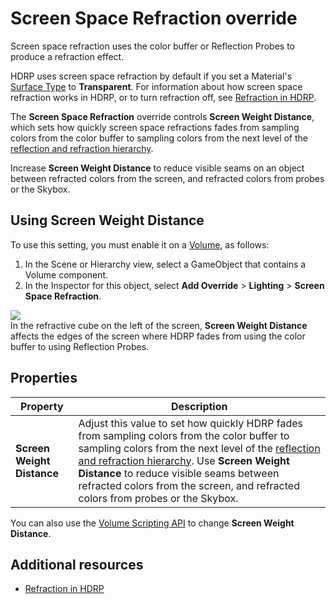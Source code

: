 # Screen Space Refraction override

Screen space refraction uses the color buffer or Reflection Probes to produce a refraction effect.

HDRP uses screen space refraction by default if you set a Material's [Surface Type](Surface-Type.md) to **Transparent**. For information about how screen space refraction works in HDRP, or to turn refraction off, see [Refraction in HDRP](Refraction-in-HDRP.md).

The **Screen Space Refraction** override controls **Screen Weight Distance**, which sets how quickly screen space refractions fades from sampling colors from the color buffer to sampling colors from the next level of the [reflection and refraction hierarchy](reflection-refraction-hierarchy.md).

Increase **Screen Weight Distance** to reduce visible seams on an object between refracted colors from the screen, and refracted colors from probes or the Skybox.

## Using Screen Weight Distance

To use this setting, you must enable it on a [Volume](Volumes.md), as follows:

1. In the Scene or Hierarchy view, select a GameObject that contains a Volume component.
2. In the Inspector for this object, select **Add Override** > **Lighting** > **Screen Space Refraction**.

![](Images/screen-weight-distance.png)<br/>
In the refractive cube on the left of the screen, **Screen Weight Distance** affects the edges of the screen where HDRP fades from using the color buffer to using Reflection Probes.

## Properties

| **Property**                  | **Description**                                              |
| ----------------------------- | ------------------------------------------------------------ |
| **Screen Weight Distance** |   Adjust this value to set how quickly HDRP fades from sampling colors from the color buffer to sampling colors from the next level of the [reflection and refraction hierarchy](reflection-refraction-hierarchy.md). Use **Screen Weight Distance** to reduce visible seams between refracted colors from the screen, and refracted colors from probes or the Skybox. |

You can also use the [Volume Scripting API](Volumes-API.md) to change **Screen Weight Distance**.

## Additional resources

- [Refraction in HDRP](Refraction-in-HDRP.md)
